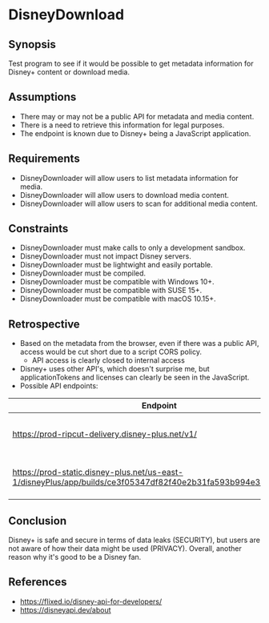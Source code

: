 # DisneyDownload

## Synopsis
Test program to see if it would be possible to get metadata information for Disney+ content or download media.

## Assumptions
* There may or may not be a public API for metadata and media content.
* There is a need to retrieve this information for legal purposes.
* The endpoint is known due to Disney+ being a JavaScript application.

## Requirements
* DisneyDownloader will allow users to list metadata information for media.
* DisneyDownloader will allow users to download media content.
* DisneyDownloader will allow users to scan for additional media content.

## Constraints
* DisneyDownloader must make calls to only a development sandbox.
* DisneyDownloader must not impact Disney servers.
* DisneyDownloader must be lightwight and easily portable.
* DisneyDownloader must be compiled.
* DisneyDownloader must be compatible with Windows 10+.
* DisneyDownloader must be compatible with SUSE 15+.
* DisneyDownloader must be compatible with macOS 10.15+.

## Retrospective
* Based on the metadata from the browser, even if there was a public API, access would be cut short due to a script CORS policy.
    * API access is clearly closed to internal access
* Disney+ uses other API's, which doesn't surprise me, but applicationTokens and licenses can clearly be seen in the JavaScript.
* Possible API endpoints:

|Endpoint|Description|
|--|--|
|https://prod-ripcut-delivery.disney-plus.net/v1/|Static content used for images.|
|https://prod-static.disney-plus.net/us-east-1/disneyPlus/app/builds/ce3f05347df82f40e2b31fa593b994e3359143c9d|Deployed build to EC2 instance.|

## Conclusion
Disney+ is safe and secure in terms of data leaks (SECURITY), but users are not aware of how their data might be used (PRIVACY).  Overall, another reason why it's good to be a Disney fan.

## References
* https://flixed.io/disney-api-for-developers/
* https://disneyapi.dev/about

